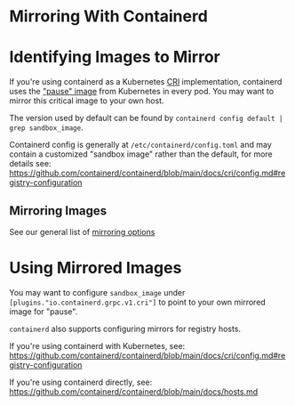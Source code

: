 # Mirroring With Containerd

# Identifying Images to Mirror

If you're using containerd as a Kubernetes [CRI] implementation, containerd
uses the ["pause" image][pause] from Kubernetes in every pod.
You may want to mirror this critical image to your own host.

The version used by default can be found by `containerd config default | grep sandbox_image`.

Containerd config is generally at `/etc/containerd/config.toml` and may contain
a customized "sandbox image" rather than the default, for more details see:
https://github.com/containerd/containerd/blob/main/docs/cri/config.md#registry-configuration

## Mirroring Images

See our general list of [mirroring options](./README.md#Mirroring-Images)

# Using Mirrored Images


You may want to configure `sandbox_image` under `[plugins."io.containerd.grpc.v1.cri"]`
to point to your own mirrored image for "pause".

`containerd` also supports configuring mirrors for registry hosts.

If you're using containerd with Kubernetes, see:
https://github.com/containerd/containerd/blob/main/docs/cri/config.md#registry-configuration

If you're using containerd directly, see:
https://github.com/containerd/containerd/blob/main/docs/hosts.md

[containerd]: https://containerd.io/
[pause]: https://www.ianlewis.org/en/almighty-pause-container
[CRI]: https://kubernetes.io/docs/concepts/architecture/cri/
